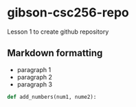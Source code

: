 # gibson-csc256-repo
Lesson 1 to create github repository 

## Markdown formatting
  - paragraph 1
  - paragraph 2
  - paragraph 3

```python
def add_numbers(num1, nume2):

```
  
